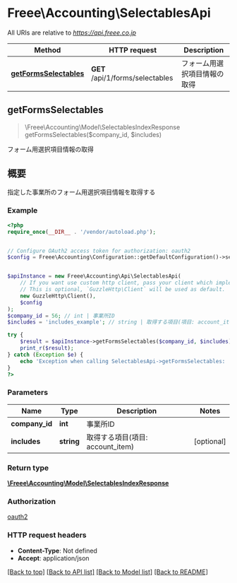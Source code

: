 # Freee\Accounting\SelectablesApi

All URIs are relative to *https://api.freee.co.jp*

Method | HTTP request | Description
------------- | ------------- | -------------
[**getFormsSelectables**](SelectablesApi.md#getFormsSelectables) | **GET** /api/1/forms/selectables | フォーム用選択項目情報の取得



## getFormsSelectables

> \Freee\Accounting\Model\SelectablesIndexResponse getFormsSelectables($company_id, $includes)

フォーム用選択項目情報の取得

<h2 id=\"\">概要</h2>  <p>指定した事業所のフォーム用選択項目情報を取得する</p>

### Example

```php
<?php
require_once(__DIR__ . '/vendor/autoload.php');


// Configure OAuth2 access token for authorization: oauth2
$config = Freee\Accounting\Configuration::getDefaultConfiguration()->setAccessToken('YOUR_ACCESS_TOKEN');


$apiInstance = new Freee\Accounting\Api\SelectablesApi(
    // If you want use custom http client, pass your client which implements `GuzzleHttp\ClientInterface`.
    // This is optional, `GuzzleHttp\Client` will be used as default.
    new GuzzleHttp\Client(),
    $config
);
$company_id = 56; // int | 事業所ID
$includes = 'includes_example'; // string | 取得する項目(項目: account_item)

try {
    $result = $apiInstance->getFormsSelectables($company_id, $includes);
    print_r($result);
} catch (Exception $e) {
    echo 'Exception when calling SelectablesApi->getFormsSelectables: ', $e->getMessage(), PHP_EOL;
}
?>
```

### Parameters


Name | Type | Description  | Notes
------------- | ------------- | ------------- | -------------
 **company_id** | **int**| 事業所ID |
 **includes** | **string**| 取得する項目(項目: account_item) | [optional]

### Return type

[**\Freee\Accounting\Model\SelectablesIndexResponse**](../Model/SelectablesIndexResponse.md)

### Authorization

[oauth2](../../README.md#oauth2)

### HTTP request headers

- **Content-Type**: Not defined
- **Accept**: application/json

[[Back to top]](#) [[Back to API list]](../../README.md#documentation-for-api-endpoints)
[[Back to Model list]](../../README.md#documentation-for-models)
[[Back to README]](../../README.md)

